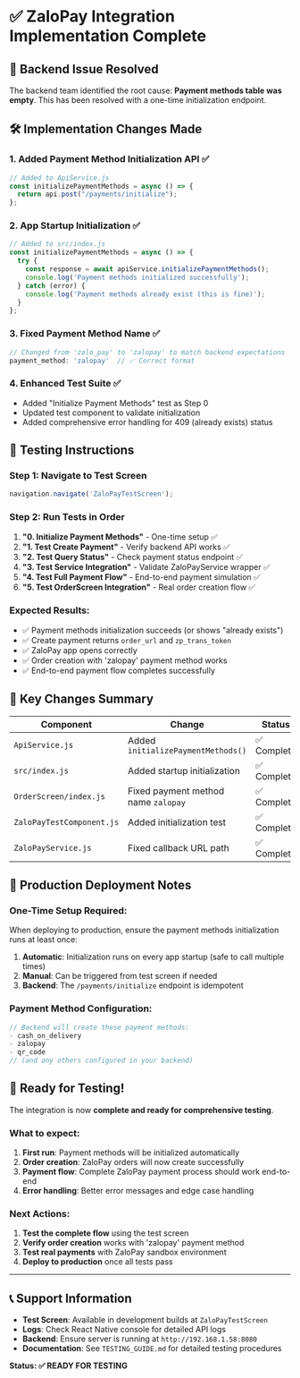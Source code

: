 # ✅ ZaloPay Integration Implementation Complete

## 🎯 **Backend Issue Resolved**

The backend team identified the root cause: **Payment methods table was empty**. This has been resolved with a one-time initialization endpoint.

## 🛠️ **Implementation Changes Made**

### 1. **Added Payment Method Initialization API** ✅
```javascript
// Added to ApiService.js
const initializePaymentMethods = async () => {
  return api.post("/payments/initialize");
};
```

### 2. **App Startup Initialization** ✅
```javascript
// Added to src/index.js
const initializePaymentMethods = async () => {
  try {
    const response = await apiService.initializePaymentMethods();
    console.log('Payment methods initialized successfully');
  } catch (error) {
    console.log('Payment methods already exist (this is fine)');
  }
};
```

### 3. **Fixed Payment Method Name** ✅
```javascript
// Changed from 'zalo_pay' to 'zalopay' to match backend expectations
payment_method: 'zalopay'  // ✅ Correct format
```

### 4. **Enhanced Test Suite** ✅
- Added "Initialize Payment Methods" test as Step 0
- Updated test component to validate initialization
- Added comprehensive error handling for 409 (already exists) status

## 🚀 **Testing Instructions**

### **Step 1: Navigate to Test Screen**
```javascript
navigation.navigate('ZaloPayTestScreen');
```

### **Step 2: Run Tests in Order**
1. **"0. Initialize Payment Methods"** - One-time setup ✅
2. **"1. Test Create Payment"** - Verify backend API works ✅  
3. **"2. Test Query Status"** - Check payment status endpoint ✅
4. **"3. Test Service Integration"** - Validate ZaloPayService wrapper ✅
5. **"4. Test Full Payment Flow"** - End-to-end payment simulation ✅
6. **"5. Test OrderScreen Integration"** - Real order creation flow ✅

### **Expected Results:**
- ✅ Payment methods initialization succeeds (or shows "already exists")
- ✅ Create payment returns `order_url` and `zp_trans_token`
- ✅ ZaloPay app opens correctly
- ✅ Order creation with 'zalopay' payment method works
- ✅ End-to-end payment flow completes successfully

## 🔧 **Key Changes Summary**

| Component | Change | Status |
|-----------|--------|---------|
| `ApiService.js` | Added `initializePaymentMethods()` | ✅ Complete |
| `src/index.js` | Added startup initialization | ✅ Complete |
| `OrderScreen/index.js` | Fixed payment method name `zalopay` | ✅ Complete |
| `ZaloPayTestComponent.js` | Added initialization test | ✅ Complete |
| `ZaloPayService.js` | Fixed callback URL path | ✅ Complete |

## 📱 **Production Deployment Notes**

### **One-Time Setup Required:**
When deploying to production, ensure the payment methods initialization runs at least once:

1. **Automatic**: Initialization runs on every app startup (safe to call multiple times)
2. **Manual**: Can be triggered from test screen if needed
3. **Backend**: The `/payments/initialize` endpoint is idempotent

### **Payment Method Configuration:**
```javascript
// Backend will create these payment methods:
- cash_on_delivery
- zalopay  
- qr_code
// (and any others configured in your backend)
```

## 🎉 **Ready for Testing!**

The integration is now **complete and ready for comprehensive testing**. 

### **What to expect:**
1. **First run**: Payment methods will be initialized automatically
2. **Order creation**: ZaloPay orders will now create successfully  
3. **Payment flow**: Complete ZaloPay payment process should work end-to-end
4. **Error handling**: Better error messages and edge case handling

### **Next Actions:**
1. **Test the complete flow** using the test screen
2. **Verify order creation** works with 'zalopay' payment method
3. **Test real payments** with ZaloPay sandbox environment
4. **Deploy to production** once all tests pass

---

## 📞 **Support Information**

- **Test Screen**: Available in development builds at `ZaloPayTestScreen`  
- **Logs**: Check React Native console for detailed API logs
- **Backend**: Ensure server is running at `http://192.168.1.58:8080`
- **Documentation**: See `TESTING_GUIDE.md` for detailed testing procedures

**Status: ✅ READY FOR TESTING**